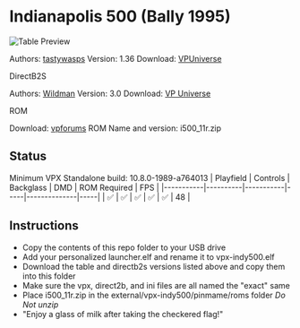 # Indianapolis 500 (Bally 1995)

![Table Preview](https://vpuniverse.com/screenshots/monthly_2023_05/screenshot_cabinet.png.793b63839ff2a03468fe1f377a6f77b2.png)

Authors: [tastywasps](https://vpuniverse.com/profile/44724-tastywasps/)
Version: 1.36
Download: [VPUniverse](https://vpuniverse.com/files/file/14539-indianapolis-500-bally-1995/)

DirectB2S

Authors: [Wildman](https://vpuniverse.com/profile/5-wildman/)
Version: 3.0
Download: [VP Universe](https://vpuniverse.com/files/file/3737-indianapolis-500-bally-1995/)

ROM

Download: [vpforums](https://www.vpforums.org/index.php?app=downloads&showfile=1266)
ROM Name and version: i500_11r.zip

## Status 

Minimum VPX Standalone build: 10.8.0-1989-a764013
| Playfield | Controls | Backglass | DMD | ROM Required | FPS | 
|-----------|----------|-----------|-----|--------------|-----|
| :white_check_mark: | :white_check_mark: | :white_check_mark: | :white_check_mark: | :white_check_mark: | 48 |

## Instructions

- Copy the contents of this repo folder to your USB drive
- Add your personalized launcher.elf and rename it to vpx-indy500.elf
- Download the table and directb2s versions listed above and copy them into this folder
- Make sure the vpx, direct2b, and ini files are all named the "exact" same
- Place i500_11r.zip in the external/vpx-indy500/pinmame/roms folder *Do Not unzip*
- "Enjoy a glass of milk after taking the checkered flag!"

